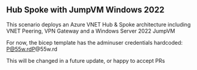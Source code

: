 ## Hub Spoke with JumpVM Windows 2022

This scenario deploys an Azure VNET Hub & Spoke architecture including VNET Peering, VPN Gateway and a Windows Server 2022 JumpVM

For now, the bicep template has the adminuser credentials hardcoded: P@55w.rdP@55w.rd

This will be changed in a future update, or happy to accept PRs
